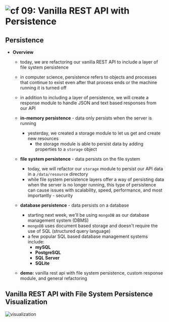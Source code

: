 ![cf](http://i.imgur.com/7v5ASc8.png) 09: Vanilla REST API with Persistence
=====================================

## Persistence
  * **Overview**
    * today, we are refactoring our vanilla REST API to include a layer of file system persistence
     * in computer science, persistence refers to objects and processes that continue to exist even after that process ends or the machine running it is turned off
    * in addition to including a layer of persistence, we will create a response module to handle JSON and text based responses from our API

    * **in-memory persistence** - data only persists when the server is running
      * yesterday, we created a storage module to let us get and create new resources
        * the storage module is able to persist data by adding properties to a `storage` object

    * **file system persistence** - data persists on the file system
      * today, we will refactor our `storage` module to persist our API data in a `/data/resource` directory
      * while file system persistence layers offer a way of persisting data when the server is no longer running, this type of persistence can cause issues with scalability, speed, performance, and most importantly - security

    * **database persistence** - data persists on a database
      * starting next week, we'll be using `mongoDB` as our database management system (DBMS)
      * `mongoDB` uses document based storage and doesn't require the use of SQL (structured query language)
      * a few popular SQL based database management systems include:
        * **mySQL**
        * **PostgreSQL**
        * **SQL Server**
        * **SQLite**
    * **demo:** vanilla rest api with file system persistence, custom response module, and general refactoring

## Vanilla REST API with File System Persistence Visualization
  ![visualization](https://s3-us-west-2.amazonaws.com/s.cdpn.io/154088/vanilla-rest-api-with-persistence.png)
